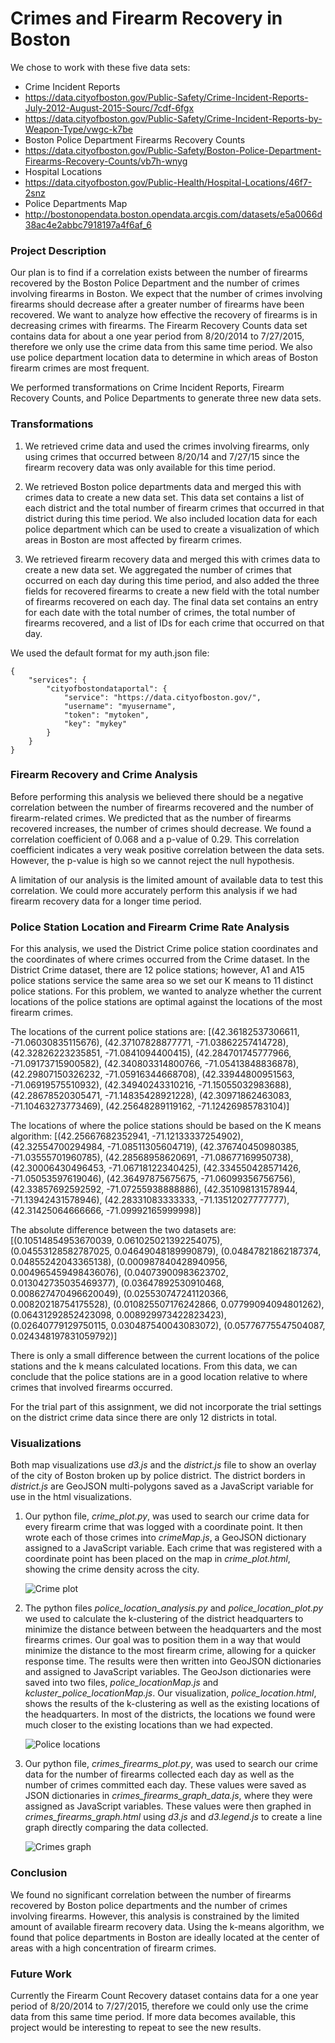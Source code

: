 # Crimes and Firearm Recovery in Boston

We chose to work with these five data sets:

* Crime Incident Reports
 * https://data.cityofboston.gov/Public-Safety/Crime-Incident-Reports-July-2012-August-2015-Sourc/7cdf-6fgx
 * https://data.cityofboston.gov/Public-Safety/Crime-Incident-Reports-by-Weapon-Type/vwgc-k7be
* Boston Police Department Firearms Recovery Counts
 * https://data.cityofboston.gov/Public-Safety/Boston-Police-Department-Firearms-Recovery-Counts/vb7h-wnyg
* Hospital Locations
 * https://data.cityofboston.gov/Public-Health/Hospital-Locations/46f7-2snz
* Police Departments Map
 * http://bostonopendata.boston.opendata.arcgis.com/datasets/e5a0066d38ac4e2abbc7918197a4f6af_6

### Project Description

Our plan is to find if a correlation exists between the number of firearms recovered by the Boston Police Department and the number of crimes involving firearms in Boston. We expect that the number of crimes involving firearms should decrease after a greater number of firearms have been recovered. We want to analyze how effective the recovery of firearms is in decreasing crimes with firearms. The Firearm Recovery Counts data set contains data for about a one year period from 8/20/2014 to 7/27/2015, therefore we only use the crime data from this same time period. We also use police department location data to determine in which areas of Boston firearm crimes are most frequent.

We performed transformations on Crime Incident Reports, Firearm Recovery Counts, and Police Departments to generate three new data sets.

### Transformations

1. We retrieved crime data and used the crimes involving firearms, only using crimes that occurred between 8/20/14 and 7/27/15 since the firearm recovery data was only available for this time period.

2. We retrieved Boston police departments data and merged this with crimes data to create a new data set. This data set contains a list of each district and the total number of firearm crimes that occurred in that district during this time period. We also included location data for each police department which can be used to create a visualization of which areas in Boston are most affected by firearm crimes.

3. We retrieved firearm recovery data and merged this with crimes data to create a new data set.  We aggregated the number of crimes that occurred on each day during this time period, and also added the three fields for recovered firearms to create a new field with the total number of firearms recovered on each day. The final data set contains an entry for each date with the total number of crimes, the total number of firearms recovered, and a list of IDs for each crime that occurred on that day.

We used the default format for my auth.json file:
```
{
	"services": {
		"cityofbostondataportal": {
			"service": "https://data.cityofboston.gov/",
			"username": "myusername",
			"token": "mytoken",
			"key": "mykey"
		}
	}
}
```

### Firearm Recovery and Crime Analysis

Before performing this analysis we believed there should be a negative correlation between the number of firearms recovered and the number of firearm-related crimes. We predicted that as the number of firearms recovered increases, the number of crimes should decrease. We found a correlation coefficient of 0.068 and a p-value of 0.29. This correlation coefficient indicates a very weak positive correlation between the data sets. However, the p-value is high so we cannot reject the null hypothesis.

A limitation of our analysis is the limited amount of available data to test this correlation. We could more accurately perform this analysis if we had firearm recovery data for a longer time period.

### Police Station Location and Firearm Crime Rate Analysis

For this analysis, we used the District Crime police station coordinates and the coordinates of where crimes occurred from the Crime dataset. In the District Crime dataset, there are 12 police stations; however, A1 and A15 police stations service the same area so we set our K means to 11 distinct police stations.  For this problem, we wanted to analyze whether the current locations of the police stations are optimal against the locations of the most firearm crimes.

The locations of the current police stations are:
[(42.36182537306611, -71.06030835115676), (42.37107828877771, -71.03862257414728),
 (42.32826223235851, -71.0841094400415), (42.284701745777966, -71.09173715900582),
 (42.340803314800766, -71.05413848836878), (42.29807150326232, -71.05916344668708),
 (42.33944800951563, -71.06919575510932), (42.34940243310216, -71.15055032983688),
 (42.28678520305471, -71.14835428921228), (42.30971862463083, -71.10463273773469),
 (42.25648289119162, -71.12426985783104)]

 The locations of where the police stations should be based on the K means algorithm:
 [(42.25667682352941, -71.12133337254902), (42.32554700294984, -71.08511305604719),
 (42.376740450980385, -71.03555701960785), (42.28568958620691, -71.08677169950738),
 (42.30006430496453, -71.06718122340425), (42.334550428571426, -71.05053597619046),
 (42.36497875675675, -71.06099356756756), (42.33857692592592, -71.07255938888886),
 (42.351098131578944, -71.13942431578946), (42.28331083333333, -71.13512027777777),
 (42.31425064666666, -71.09992165999998)]

 The absolute difference between the two datasets are:
 [(0.10514854953670039, 0.061025021392254075), (0.04553128582787025, 0.04649048189990879),
  (0.04847821862187374, 0.04855242043365138), (0.000987840428940956, 0.004965459498436076),
  (0.04073900983623702, 0.013042735035469377), (0.03647892530910468, 0.008627470496620049),
  (0.025530747241120366, 0.00820218754175528), (0.010825507176242866, 0.07799094094801262),
  (0.06431292852423098, 0.008929973422823423), (0.02640779129750115, 0.030487540043083072),
  (0.05776775547504087, 0.024348197831059792)]

  There is only a small difference between the current locations of the police stations and the k means calculated locations.  From this data, we can conclude that the police stations are in a good location relative to where crimes that involved firearms occurred.

  For the trial part of this assignment, we did not incorporate the trial settings on the district crime data since there are only 12 districts in total.

### Visualizations
Both map visualizations use <i>d3.js</i> and the <i>district.js</i> file to show an overlay of the city of Boston broken up by police district.  The district borders in <i>district.js</i> are GeoJSON multi-polygons saved as a JavaScript variable for use in the html visualizations.  

1. Our python file, <i>crime_plot.py</i>, was used to search our crime data for every firearm crime that was logged with a coordinate point.  It then wrote each of those crimes into <i>crimeMap.js</i>, a GeoJSON dictionary assigned to a JavaScript variable.  Each crime that was registered with a coordinate point has been placed on the map in <i>crime_plot.html</i>, showing the crime density across the city.

	<img src="crime_plot.png" alt="Crime plot">

2. The python files <i>police_location_analysis.py</i> and <i>police_location_plot.py</i> we used to calculate the k-clustering of the district headquarters to minimize the distance between between the headquarters and the most firearms crimes.  Our goal was to position them in a way that would minimize the distance to the most firearm crime, allowing for a quicker response time.  The results were then written into GeoJSON dictionaries and assigned to JavaScript variables.  The GeoJson dictionaries were saved into two files, <i>police_locationMap.js</i> and <i>kcluster_police_locationMap.js</i>.  Our visualization, <i>police_location.html</i>, shows the results of the k-clustering as well as the existing locations of the headquarters.  In most of the districts, the locations we found were much closer to the existing locations than we had expected.

	<img src="kcluster_police_locations.png" alt="Police locations">

3. Our python file, <i>crimes_firearms_plot.py</i>, was used to search our crime data for the number of firearms collected each day as well as the number of crimes committed each day.  These values were saved as JSON dictionaries in <i>crimes_firearms_graph_data.js</i>, where they were assigned as JavaScript variables.  These values were then graphed in <i>crimes_firearms_graph.html</i> using <i>d3.js</i> and <i>d3.legend.js</i> to create a line graph directly comparing the data collected.

	<img src="crimes_firearms_graph.png" alt="Crimes graph">

### Conclusion

We found no significant correlation between the number of firearms recovered by Boston police departments and the number of crimes involving firearms. However, this analysis is constrained by the limited amount of available firearm recovery data. Using the k-means algorithm, we found that police departments in Boston are ideally located at the center of areas with a high concentration of firearm crimes.

### Future Work

Currently the Firearm Count Recovery dataset contains data for a one year period of 8/20/2014 to 7/27/2015, therefore we could only use the crime data from this same time period.  If more data becomes available, this project would be interesting to repeat to see the new results. 
